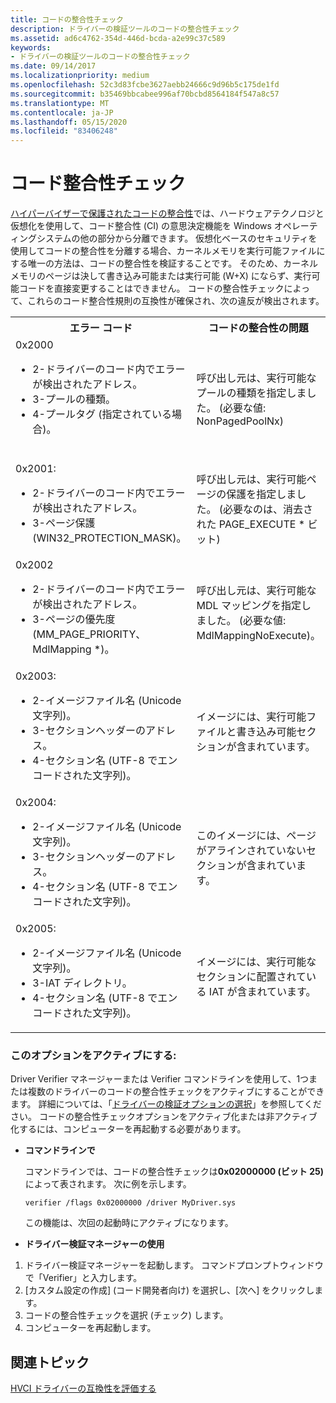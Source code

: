 ```yaml
---
title: コードの整合性チェック
description: ドライバーの検証ツールのコードの整合性チェック
ms.assetid: ad6c4762-354d-446d-bcda-a2e99c37c589
keywords:
- ドライバーの検証ツールのコードの整合性チェック
ms.date: 09/14/2017
ms.localizationpriority: medium
ms.openlocfilehash: 52c3d83fcbe3627aebb24666c9d96b5c175de1fd
ms.sourcegitcommit: b35469bbcabee996af70bcbd8564184f547a8c57
ms.translationtype: MT
ms.contentlocale: ja-JP
ms.lasthandoff: 05/15/2020
ms.locfileid: "83406248"
---
```

# <a name="code-integrity-checking"></a>コード整合性チェック

[ハイパーバイザーで保護されたコードの整合性](https://docs.microsoft.com/windows/security/threat-protection/device-guard/enable-virtualization-based-protection-of-code-integrity)では、ハードウェアテクノロジと仮想化を使用して、コード整合性 (CI) の意思決定機能を Windows オペレーティングシステムの他の部分から分離できます。 仮想化ベースのセキュリティを使用してコードの整合性を分離する場合、カーネルメモリを実行可能ファイルにする唯一の方法は、コードの整合性を検証することです。 そのため、カーネル メモリのページは決して書き込み可能または実行可能 (W+X) にならず、実行可能コードを直接変更することはできません。 コードの整合性チェックによって、これらのコード整合性規則の互換性が確保され、次の違反が検出されます。

<table>
  <tr>
    <th>エラー コード</th>
    <th>コードの整合性の問題</th>
  </tr>
  <tr>
    <td>0x2000
        <ul>
            <li>2-ドライバーのコード内でエラーが検出されたアドレス。</li>
            <li>3-プールの種類。</li>
            <li>4-プールタグ (指定されている場合)。</li>
        </ul><br/>    </td>
    <td>呼び出し元は、実行可能なプールの種類を指定しました。 (必要な値: NonPagedPoolNx)</td>
  </tr>
  <tr>
    <td>0x2001:
        <ul><li>2-ドライバーのコード内でエラーが検出されたアドレス。</li>
        <li>3-ページ保護 (WIN32_PROTECTION_MASK)。
    </td>
    <td>呼び出し元は、実行可能ページの保護を指定しました。 (必要なのは、消去された PAGE_EXECUTE * ビット)</td>
  </tr>
  <tr>
    <td>0x2002
        <ul><li>2-ドライバーのコード内でエラーが検出されたアドレス。</li>
            <li>3-ページの優先度 (MM_PAGE_PRIORITY、MdlMapping *)。</li></ul>
    </td>
    <td>呼び出し元は、実行可能な MDL マッピングを指定しました。 (必要な値: MdlMappingNoExecute)。</td>
  </tr>
  <tr>
    <td>0x2003:
        <ul><li>2-イメージファイル名 (Unicode 文字列)。</li>
            <li>3-セクションヘッダーのアドレス。</li>
            <li>4-セクション名 (UTF-8 でエンコードされた文字列)。</li></ul>
    </td>
    <td>イメージには、実行可能ファイルと書き込み可能セクションが含まれています。</td>
  </tr>
  <tr>
    <td>0x2004:
        <ul><li>2-イメージファイル名 (Unicode 文字列)。</li>
            <li>3-セクションヘッダーのアドレス。</li>
            <li>4-セクション名 (UTF-8 でエンコードされた文字列)。</li></ul>
    </td>
    <td>このイメージには、ページがアラインされていないセクションが含まれています。</td>
  </tr>
  <tr>
    <td>0x2005:
        <ul><li>2-イメージファイル名 (Unicode 文字列)。</li>
            <li>3-IAT ディレクトリ。</li>
            <li>4-セクション名 (UTF-8 でエンコードされた文字列)。</li><ul>
    </td>
    <td>イメージには、実行可能なセクションに配置されている IAT が含まれています。</td>
  </tr>
</table>

### <a name="activating-this-option"></a>このオプションをアクティブにする:

Driver Verifier マネージャーまたは Verifier コマンドラインを使用して、1つまたは複数のドライバーのコードの整合性チェックをアクティブにすることができます。 詳細については、「[ドライバーの検証オプションの選択](https://docs.microsoft.com/windows-hardware/drivers/devtest/selecting-driver-verifier-options)」を参照してください。 コードの整合性チェックオプションをアクティブ化または非アクティブ化するには、コンピューターを再起動する必要があります。

* **コマンドラインで**

    コマンドラインでは、コードの整合性チェックは**0x02000000 (ビット 25)** によって表されます。 次に例を示します。

    `verifier /flags 0x02000000 /driver MyDriver.sys`

    この機能は、次回の起動時にアクティブになります。

* **ドライバー検証マネージャーの使用**

1. ドライバー検証マネージャーを起動します。 コマンドプロンプトウィンドウで「Verifier」と入力します。
2. [カスタム設定の作成] (コード開発者向け) を選択し、[次へ] をクリックします。
3. コードの整合性チェックを選択 (チェック) します。
4. コンピューターを再起動します。

## <a name="related-topics"></a>関連トピック

[HVCI ドライバーの互換性を評価する](https://docs.microsoft.com/windows-hardware/drivers/driversecurity/use-device-guard-readiness-tool)
